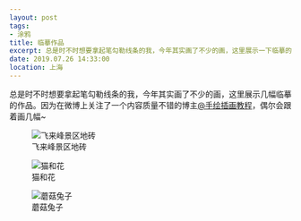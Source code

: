 ```yaml
---
layout: post
tags: 
- 涂鸦
title: 临摹作品
excerpt: 总是时不时想要拿起笔勾勒线条的我，今年其实画了不少的画，这里展示一下临摹的作品。
date: 2019.07.26 14:33:00
location: 上海
---
```


总是时不时想要拿起笔勾勒线条的我，今年其实画了不少的画，这里展示几幅临摹的作品。因为在微博上关注了一个内容质量不错的博主[@手绘插画教程](https://weibo.com/u/2159243701)，偶尔会跟着画几幅~

<!-- <div class="graffiti">
	<img title="飞来峰景区地砖" alt="飞来峰景区地砖" src="{{ site.url }}/{{ site.baseurl }}/imgs/posts/2019-07-26-Graffiti-2-I.jpg"/>
	<img title="猫和花" alt="猫和花"  src="{{ site.url }}/{{ site.baseurl }}/imgs/posts/2019-07-26-Graffiti-2-II.jpg"/>
	<img title="蘑菇兔子" alt="蘑菇兔子"  src="{{ site.url }}/{{ site.baseurl }}/imgs/posts/2019-07-26-Graffiti-2-III.jpg"/>
</div> -->

<div class="graffitiV2">
	<figure>
		<img title="飞来峰景区地砖" alt="飞来峰景区地砖" src="{{ site.url }}/{{ site.baseurl }}/imgs/posts/2019-07-26-Graffiti-2-I.jpg"/>
		<figcaption>飞来峰景区地砖</figcaption>
	</figure>
	<figure>
		<img title="猫和花" alt="猫和花"  src="{{ site.url }}/{{ site.baseurl }}/imgs/posts/2019-07-26-Graffiti-2-II.jpg"/>
		<figcaption>猫和花</figcaption>
	</figure>
	<figure>
		<img title="蘑菇兔子" alt="蘑菇兔子"  src="{{ site.url }}/{{ site.baseurl }}/imgs/posts/2019-07-26-Graffiti-2-III.jpg"/>
		<figcaption>蘑菇兔子</figcaption>
	</figure>

</div>


